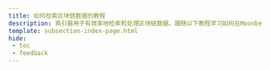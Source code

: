 ```yaml
---
title: 如何检索区块链数据的教程
description: 索引器用于有效率地检索和处理区块链数据。跟随以下教程学习如何在Moonbeam上使用索引器检索区块链数据。
template: subsection-index-page.html
hide: 
 - toc
 - feedback
---
```

